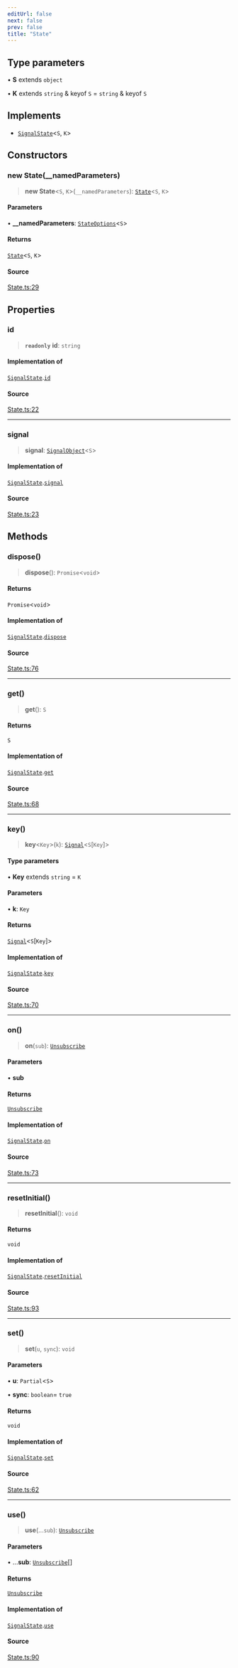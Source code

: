 ```yaml
---
editUrl: false
next: false
prev: false
title: "State"
---
```


## Type parameters

• **S** extends `object`

• **K** extends `string` & keyof `S` = `string` & keyof `S`

## Implements

- [`SignalState`](../interfaces/SignalState.md)\<`S`, `K`\>

## Constructors

### new State(__namedParameters)

> **new State**\<`S`, `K`\>(`__namedParameters`): [`State`](State.md)\<`S`, `K`\>

#### Parameters

• **\_\_namedParameters**: [`StateOptions`](../type-aliases/StateOptions.md)\<`S`\>

#### Returns

[`State`](State.md)\<`S`, `K`\>

#### Source

[State.ts:29](https://github.com/nodenogg-in/alpha-p2p/blob/e46703f/packages/statekit/src/State.ts#L29)

## Properties

### id

> **`readonly`** **id**: `string`

#### Implementation of

[`SignalState`](../interfaces/SignalState.md).[`id`](../interfaces/SignalState.md#id)

#### Source

[State.ts:22](https://github.com/nodenogg-in/alpha-p2p/blob/e46703f/packages/statekit/src/State.ts#L22)

***

### signal

> **signal**: [`SignalObject`](../type-aliases/SignalObject.md)\<`S`\>

#### Implementation of

[`SignalState`](../interfaces/SignalState.md).[`signal`](../interfaces/SignalState.md#signal)

#### Source

[State.ts:23](https://github.com/nodenogg-in/alpha-p2p/blob/e46703f/packages/statekit/src/State.ts#L23)

## Methods

### dispose()

> **dispose**(): `Promise`\<`void`\>

#### Returns

`Promise`\<`void`\>

#### Implementation of

[`SignalState`](../interfaces/SignalState.md).[`dispose`](../interfaces/SignalState.md#dispose)

#### Source

[State.ts:76](https://github.com/nodenogg-in/alpha-p2p/blob/e46703f/packages/statekit/src/State.ts#L76)

***

### get()

> **get**(): `S`

#### Returns

`S`

#### Implementation of

[`SignalState`](../interfaces/SignalState.md).[`get`](../interfaces/SignalState.md#get)

#### Source

[State.ts:68](https://github.com/nodenogg-in/alpha-p2p/blob/e46703f/packages/statekit/src/State.ts#L68)

***

### key()

> **key**\<`Key`\>(`k`): [`Signal`](../type-aliases/Signal.md)\<`S`\[`Key`\]\>

#### Type parameters

• **Key** extends `string` = `K`

#### Parameters

• **k**: `Key`

#### Returns

[`Signal`](../type-aliases/Signal.md)\<`S`\[`Key`\]\>

#### Implementation of

[`SignalState`](../interfaces/SignalState.md).[`key`](../interfaces/SignalState.md#key)

#### Source

[State.ts:70](https://github.com/nodenogg-in/alpha-p2p/blob/e46703f/packages/statekit/src/State.ts#L70)

***

### on()

> **on**(`sub`): [`Unsubscribe`](../type-aliases/Unsubscribe.md)

#### Parameters

• **sub**

#### Returns

[`Unsubscribe`](../type-aliases/Unsubscribe.md)

#### Implementation of

[`SignalState`](../interfaces/SignalState.md).[`on`](../interfaces/SignalState.md#on)

#### Source

[State.ts:73](https://github.com/nodenogg-in/alpha-p2p/blob/e46703f/packages/statekit/src/State.ts#L73)

***

### resetInitial()

> **resetInitial**(): `void`

#### Returns

`void`

#### Implementation of

[`SignalState`](../interfaces/SignalState.md).[`resetInitial`](../interfaces/SignalState.md#resetinitial)

#### Source

[State.ts:93](https://github.com/nodenogg-in/alpha-p2p/blob/e46703f/packages/statekit/src/State.ts#L93)

***

### set()

> **set**(`u`, `sync`): `void`

#### Parameters

• **u**: `Partial`\<`S`\>

• **sync**: `boolean`= `true`

#### Returns

`void`

#### Implementation of

[`SignalState`](../interfaces/SignalState.md).[`set`](../interfaces/SignalState.md#set)

#### Source

[State.ts:62](https://github.com/nodenogg-in/alpha-p2p/blob/e46703f/packages/statekit/src/State.ts#L62)

***

### use()

> **use**(...`sub`): [`Unsubscribe`](../type-aliases/Unsubscribe.md)

#### Parameters

• ...**sub**: [`Unsubscribe`](../type-aliases/Unsubscribe.md)[]

#### Returns

[`Unsubscribe`](../type-aliases/Unsubscribe.md)

#### Implementation of

[`SignalState`](../interfaces/SignalState.md).[`use`](../interfaces/SignalState.md#use)

#### Source

[State.ts:90](https://github.com/nodenogg-in/alpha-p2p/blob/e46703f/packages/statekit/src/State.ts#L90)
